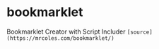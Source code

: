 # bookmarklet
Bookmarklet Creator with Script Includer `[source](https://mrcoles.com/bookmarklet/)`
